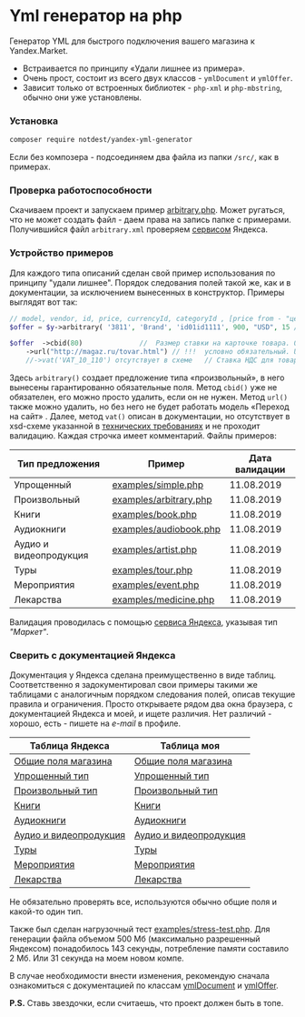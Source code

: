 Yml генератор на php
============

Генератор YML для быстрого подключения вашего магазина к Yandex.Market.
- Встраивается по принципу «Удали лишнее из примера».
- Очень прост, состоит из всего двух классов - `ymlDocument` и `ymlOffer`.
- Зависит только от встроенных библиотек - `php-xml` и `php-mbstring`, обычно они уже установлены.

### Установка
```bash
composer require notdest/yandex-yml-generator
```
Если без композера - подсоединяем два файла из папки `/src/`, как в примерах.

### Проверка работоспособности
Скачиваем проект и запускаем пример [arbitrary.php](examples/arbitrary.php). Может ругаться, что не может создать файл - даем права на запись папке с примерами. Получившийся файл `arbitrary.xml` проверяем [сервисом](https://webmaster.yandex.ru/tools/xml-validator/) Яндекса.

### Устройство примеров
Для каждого типа описаний сделан свой пример использования по принципу "удали лишнее". Порядок следования полей такой же, как и в документации, за исключением вынесенных в конструктор. Примеры выглядят вот так:
```php
// model, vendor, id, price, currencyId, categoryId	, [price from - "цена от ххх руб." ]
$offer = $y->arbitrary( '3811', 'Brand', 'id01id1111', 900, "USD", 15 /* , true*/ );

$offer	->cbid(80)				//	Размер ставки на карточке товара. 0,8 у.е.
	->url("http://magaz.ru/tovar.html")	// !!!	условно обязательный. URL страницы товара 
	//->vat('VAT_10_110') отсутствует в схеме	// Ставка НДС для товара.
```
Здесь `arbitrary()` создает предложение типа «произвольный», в него вынесены гарантированно обязательные поля. Метод  `cbid()` уже не обязателен, его можно просто удалить, если он не нужен. Метод `url()` также можно удалить, но без него не будет работать модель «Переход на сайт» . Далее, метод `vat()` описан в документации, но отсутствует в xsd-схеме указанной в [технических требованиях](https://yandex.ru/support/webmaster/goods-prices/technical-requirements.html) и не проходит валидацию.
 Каждая строчка имеет комментарий. Файлы примеров:

Тип предложения			| 	Пример												| Дата валидации
----------------		| ------------- 										| -------
Упрощенный				| [examples/simple.php](examples/simple.php)			| 11.08.2019
Произвольный 			| [examples/arbitrary.php](examples/arbitrary.php)		| 11.08.2019
Книги					| [examples/book.php](examples/book.php)				| 11.08.2019
Аудиокниги				| [examples/audiobook.php](examples/audiobook.php)		| 11.08.2019
Аудио и видеопродукция	| [examples/artist.php](examples/artist.php)			| 11.08.2019
Туры					| [examples/tour.php](examples/tour.php)				| 11.08.2019
Мероприятия				| [examples/event.php](examples/event.php)				| 11.08.2019
Лекарства				| [examples/medicine.php](examples/medicine.php)		| 11.08.2019

Валидация проводилась с помощью [сервиса Яндекса](https://webmaster.yandex.ru/tools/xml-validator/), указывая тип *"Маркет"*.

### Сверить с документацией Яндекса
Документация у Яндекса сделана преимущественно в виде таблиц. Соответственно я задокументировал свои примеры такими же таблицами с аналогичным порядком следования полей, описав текущие правила и ограничения. Просто открываете рядом два окна браузера, с документацией Яндекса и моей, и ищете различия. Нет различий - хорошо, есть - пишете на *e-mail* в профиле.

Таблица Яндекса																			| 	Таблица моя		
----------------------- 																| ------------- 
[Общие поля магазина](https://yandex.ru/support/partnermarket/export/yml.html)			| [Общие поля магазина](docs/yml.md)
[Упрощенный тип](https://yandex.ru/support/partnermarket/offers.html)					| [Упрощенный тип](docs/simple.md)
[Произвольный тип](https://yandex.ru/support/partnermarket/export/vendor-model.html)	| [Произвольный тип](docs/arbitrary.md)
[Книги](https://yandex.ru/support/partnermarket/export/books.html)						| [Книги](docs/book.md)
[Аудиокниги](https://yandex.ru/support/partnermarket/export/audiobooks.html)			| [Аудиокниги](docs/audiobook.md)
[Аудио и видеопродукция](https://yandex.ru/support/partnermarket/export/music-video.html)| [Аудио и видеопродукция](docs/artist.md)
[Туры](https://yandex.ru/support/partnermarket/export/tours.html)						| [Туры](docs/tour.md)
[Мероприятия](https://yandex.ru/support/partnermarket/export/event-tickets.html)		| [Мероприятия](docs/event.md)
[Лекарства](https://yandex.ru/support/partnermarket/export/medicine.html)				| [Лекарства](docs/medicine.md)

Не обязательно проверять все, используются обычно общие поля и какой-то один тип.

Также был сделан нагрузочный тест [examples/stress-test.php](examples/stress-test.php). Для генерации файла объемом 500 Мб (максимально разрешенный Яндексом) понадобилось 143 секунды, потребление памяти составило 2 Мб. Или 31 секунда на моем новом компе.

В случае необходимости внести изменения, рекомендую сначала ознакомиться с документацией по классам [ymlDocument](docs/ymlDocument.md) и [ymlOffer](docs/ymlOffer.md).

**P.S.** Ставь звездочки, если считаешь, что проект должен быть в топе.